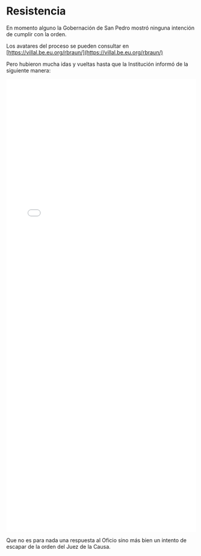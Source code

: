 
# Resistencia 

En momento alguno la Gobernación de San Pedro mostró ninguna intención de cumplir con la orden.

Los avatares del proceso se pueden consultar en [https://villal.be.eu.org/rbraun/](https://villal.be.eu.org/rbraun/)

Pero hubieron mucha idas y vueltas hasta que la Institución informó de la siguiente manera:

<embed src="40563364.pdf" type="application/pdf" width="100%" height="1200px">

Que no es para nada una respuesta al Oficio sino más bien un intento de escapar de la orden del Juez de la Causa.
